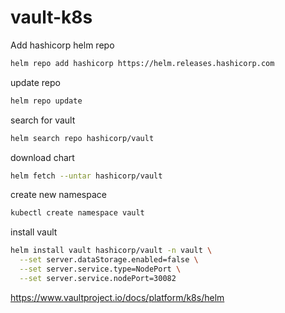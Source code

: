 # vault-k8s

Add hashicorp helm repo 
```bash
helm repo add hashicorp https://helm.releases.hashicorp.com
```

update repo
```bash
helm repo update
```

search for vault
```bash
helm search repo hashicorp/vault
```

download chart
```bash
helm fetch --untar hashicorp/vault
```

create new namespace
```bash
kubectl create namespace vault
```

install vault
```bash
helm install vault hashicorp/vault -n vault \
  --set server.dataStorage.enabled=false \
  --set server.service.type=NodePort \
  --set server.service.nodePort=30082
```

https://www.vaultproject.io/docs/platform/k8s/helm

